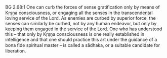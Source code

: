 BG 2.68:1	One can curb the forces of sense gratiﬁcation only by means of Kṛṣṇa consciousness, or engaging all the senses in the transcendental loving service of the Lord. As enemies are curbed by superior force, the senses can similarly be curbed, not by any human endeavor, but only by keeping them engaged in the service of the Lord. One who has understood this – that only by Kṛṣṇa consciousness is one really established in intelligence and that one should practice this art under the guidance of a bona ﬁde spiritual master – is called a sādhaka, or a suitable candidate for liberation.